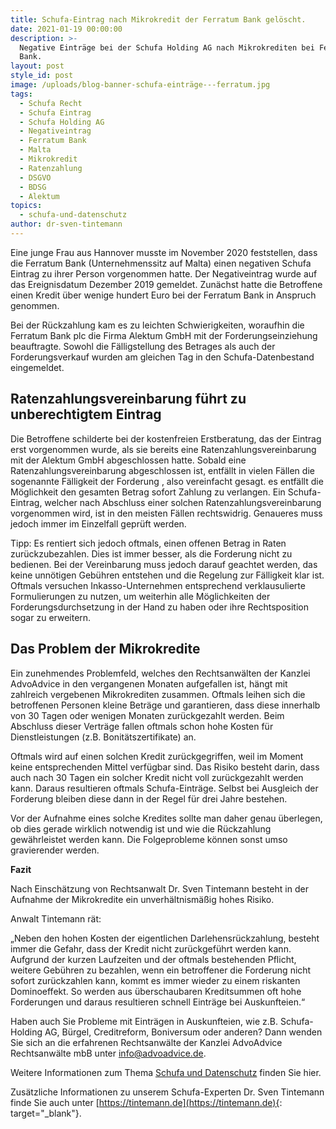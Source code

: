 ```yaml
---
title: Schufa-Eintrag nach Mikrokredit der Ferratum Bank gelöscht.
date: 2021-01-19 00:00:00
description: >-
  Negative Einträge bei der Schufa Holding AG nach Mikrokrediten bei Ferratum
  Bank.
layout: post
style_id: post
image: /uploads/blog-banner-schufa-einträge---ferratum.jpg
tags:
  - Schufa Recht
  - Schufa Eintrag
  - Schufa Holding AG
  - Negativeintrag
  - Ferratum Bank
  - Malta
  - Mikrokredit
  - Ratenzahlung
  - DSGVO
  - BDSG
  - Alektum
topics:
  - schufa-und-datenschutz
author: dr-sven-tintemann
---
```

Eine junge Frau aus Hannover musste im November 2020 feststellen, dass die Ferratum Bank (Unternehmenssitz auf Malta) einen negativen Schufa Eintrag zu ihrer Person vorgenommen hatte. Der Negativeintrag wurde auf das Ereignisdatum Dezember 2019 gemeldet. Zunächst hatte die Betroffene einen Kredit über wenige hundert Euro bei der Ferratum Bank in Anspruch genommen.

Bei der Rückzahlung kam es zu leichten Schwierigkeiten, woraufhin die Ferratum Bank plc die Firma Alektum GmbH mit der Forderungseinziehung beauftragte. Sowohl die Fälligstellung des Betrages als auch der Forderungsverkauf wurden am gleichen Tag in den Schufa-Datenbestand eingemeldet.

## **Ratenzahlungsvereinbarung führt zu unberechtigtem Eintrag**

Die Betroffene schilderte bei der kostenfreien Erstberatung, das der Eintrag erst vorgenommen wurde, als sie bereits eine Ratenzahlungsvereinbarung mit der Alektum GmbH abgeschlossen hatte. Sobald eine Ratenzahlungsvereinbarung abgeschlossen ist, entfällt in vielen Fällen die sogenannte Fälligkeit der Forderung , also vereinfacht gesagt. es entfällt die Möglichkeit den gesamten Betrag sofort Zahlung zu verlangen. Ein Schufa-Eintrag, welcher nach Abschluss einer solchen Ratenzahlungsvereinbarung vorgenommen wird, ist in den meisten Fällen rechtswidrig. Genaueres muss jedoch immer im Einzelfall geprüft werden.

Tipp: Es rentiert sich jedoch oftmals, einen offenen Betrag in Raten zurückzubezahlen. Dies ist immer besser, als die Forderung nicht zu bedienen. Bei der Vereinbarung muss jedoch darauf geachtet werden, das keine unnötigen Gebühren entstehen und die Regelung zur Fälligkeit klar ist. Oftmals versuchen Inkasso-Unternehmen entsprechend verklausulierte Formulierungen zu nutzen, um weiterhin alle Möglichkeiten der Forderungsdurchsetzung in der Hand zu haben oder ihre Rechtsposition sogar zu erweitern.

## **Das Problem der Mikrokredite**

Ein zunehmendes Problemfeld, welches den Rechtsanwälten der Kanzlei AdvoAdvice in den vergangenen Monaten aufgefallen ist, hängt mit zahlreich vergebenen Mikrokrediten zusammen. Oftmals leihen sich die betroffenen Personen kleine Beträge und garantieren, dass diese innerhalb von 30 Tagen oder wenigen Monaten zurückgezahlt werden. Beim Abschluss dieser Verträge fallen oftmals schon hohe Kosten für Dienstleistungen (z.B. Bonitätszertifikate) an.

Oftmals wird auf einen solchen Kredit zurückgegriffen, weil im Moment keine entsprechenden Mittel verfügbar sind. Das Risiko besteht darin, dass auch nach 30 Tagen ein solcher Kredit nicht voll zurückgezahlt werden kann. Daraus resultieren oftmals Schufa-Einträge. Selbst bei Ausgleich der Forderung bleiben diese dann in der Regel für drei Jahre bestehen.

Vor der Aufnahme eines solche Kredites sollte man daher genau überlegen, ob dies gerade wirklich notwendig ist und wie die Rückzahlung gewährleistet werden kann. Die Folgeprobleme können sonst umso gravierender werden.

**Fazit**

Nach Einschätzung von Rechtsanwalt Dr. Sven Tintemann besteht in der Aufnahme der Mikrokredite ein unverhältnismäßig hohes Risiko.

Anwalt Tintemann rät:

„Neben den hohen Kosten der eigentlichen Darlehensrückzahlung, besteht immer die Gefahr, dass der Kredit nicht zurückgeführt werden kann. Aufgrund der kurzen Laufzeiten und der oftmals bestehenden Pflicht, weitere Gebühren zu bezahlen, wenn ein betroffener die Forderung nicht sofort zurückzahlen kann, kommt es immer wieder zu einem riskanten Dominoeffekt. So werden aus überschaubaren Kreditsummen oft hohe Forderungen und daraus resultieren schnell Einträge bei Auskunfteien.“

Haben auch Sie Probleme mit Einträgen in Auskunfteien, wie z.B. Schufa-Holding AG, Bürgel, Creditreform, Boniversum oder anderen? Dann wenden Sie sich an die erfahrenen Rechtsanwälte der Kanzlei AdvoAdvice Rechtsanwälte mbB unter [info@advoadvice.de](mailto:info@advoadvice.de).

Weitere Informationen zum Thema [Schufa und Datenschutz](/themen/schufa-und-datenschutz/)&nbsp;finden Sie hier.&nbsp;

Zusätzliche Informationen zu unserem Schufa-Experten Dr. Sven Tintemann finde Sie auch unter [https://tintemann.de](https://tintemann.de){: target="_blank"}.
